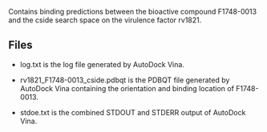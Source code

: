 Contains binding predictions between the bioactive compound F1748-0013 and the cside search space on the virulence factor rv1821.

## Files

- log.txt is the log file generated by AutoDock Vina.

- rv1821_F1748-0013_cside.pdbqt is the PDBQT file generated by AutoDock Vina containing the orientation and binding location of F1748-0013.

- stdoe.txt is the combined STDOUT and STDERR output of AutoDock Vina.

